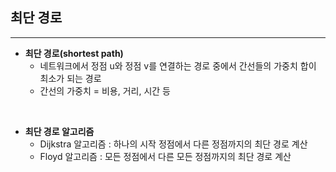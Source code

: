 최단 경로
---
<hr>

* __최단 경로(shortest path)__
    * 네트워크에서 정점 u와 정점 v를 연결하는 경로 중에서 간선들의 가중치 합이 최소가 되는 경로
    * 간선의 가중치 = 비용, 거리, 시간 등

<br>

* __최단 경로 알고리즘__
    * Dijkstra 알고리즘 : 하나의 시작 정점에서 다른 정점까지의 최단 경로 계산
    * Floyd 알고리즘 : 모든 정점에서 다른 모든 정점까지의 최단 경로 계산